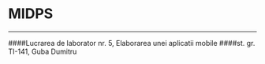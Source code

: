 # MIDPS

---

>

####Lucrarea de laborator nr. 5, Elaborarea unei aplicatii mobile
####st. gr. TI-141, Guba Dumitru
